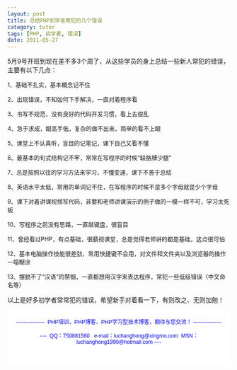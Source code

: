 ```yaml
---
layout: post
title: 总结PHP初学者常犯的几个错误
category: tutor
tags: [PHP, 初学者, 错误]
date: 2011-05-27
---
```

<p>5月9号开班到现在差不多3个周了，从这些学员的身上总结一些新人常犯的错误，主要有以下几点：</p>
<p><span style="font-size: small;">1、基础不扎实，基本概念记不住</span></p>
<p><span style="font-size: small;">2、出现错误，不知如何下手解决，一直对着程序看</span></p>
<p><span style="font-size: small;">3、书写不规范，没有良好的代码开发习惯，看上去很乱</span></p>
<p><span style="font-size: small;">4、急于求成，眼高手低，复杂的做不出来，简单的看不上眼</span></p>
<p><span style="font-size: small;">5、课堂上不认真听，盲目的记笔记，课下自己又看不懂</span></p>
<p><span style="font-size: small;">6、最基本的句式结构记不牢，常常在写程序的时候&ldquo;缺胳膊少腿&rdquo;</span></p>
<p><span style="font-size: small;">7、总是按照以往的学习方法来学习，不懂变通，课下不善于总结</span></p>
<p><span style="font-size: small;">8、英语水平太低，常用的单词记不住，在写程序的时候不是多个字母就是少个字母</span></p>
<p><span style="font-size: small;">9、课下对着讲课视频写代码，非要和老师讲课演示的例子做的一模一样不可，学习太死板</span></p>
<p><span style="font-size: small;">10、写程序之前没有思路，一直敲键盘，很盲目</span></p>
<p><span style="font-size: small;">11、曾经看过PHP，有点基础，很藐视课堂，总是觉得老师讲的都是基础，这点很可怕</span></p>
<p><span style="font-size: small;">12、基本电脑操作技能很差劲，常用快捷键不会用，对文件和文件夹以及浏览器的操作一塌糊涂</span></p>
<p><span style="font-size: small;">13、摆脱不了&ldquo;汉语&rdquo;的禁锢，一直都想用汉字来表达程序，常犯一些低级错误（中文命名等）</span></p>
<p>以上是好多初学者常常犯的错误，希望新手对着看一下，有则改之、无则加勉！</p>
<div style="background-color: rgb(255, 255, 255); padding-top: 5px; padding-right: 5px; padding-bottom: 5px; padding-left: 5px; margin-top: 0px; margin-right: 0px; margin-bottom: 0px; margin-left: 0px; font-family: Arial, Verdana, sans-serif; font-size: 12px; ">
<p style="text-align: center;"><span style="color: rgb(0, 0, 255);">----------------&nbsp; PHP培训，PHP博客、PHP学习型技术博客，期待与您交流！ ----------------<br />
<br />
----&nbsp; QQ：750881560&nbsp;&nbsp; e-mail：luchanghong@xingmo.com&nbsp; MSN：luchanghong1990@hotmail.com ----</span></p>
<p style="text-align: center;">&nbsp;</p>
</div>
